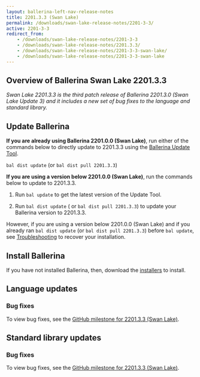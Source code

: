 ```yaml
---
layout: ballerina-left-nav-release-notes
title: 2201.3.3 (Swan Lake) 
permalink: /downloads/swan-lake-release-notes/2201-3-3/
active: 2201-3-3
redirect_from: 
    - /downloads/swan-lake-release-notes/2201-3-3
    - /downloads/swan-lake-release-notes/2201.3.3/
    - /downloads/swan-lake-release-notes/2201-3-3-swan-lake/
    - /downloads/swan-lake-release-notes/2201-3-3-swan-lake
---
```


## Overview of Ballerina Swan Lake 2201.3.3

<em>Swan Lake 2201.3.3 is the third patch release of Ballerina 2201.3.0 (Swan Lake Update 3) and it includes a new set of bug fixes to the language and standard library.</em>

## Update Ballerina

**If you are already using Ballerina 2201.0.0 (Swan Lake)**, run either of the commands below to directly update to 2201.3.3 using the [Ballerina Update Tool](/learn/update-tool/).

`bal dist update` (or `bal dist pull 2201.3.3`)

**If you are using a version below 2201.0.0 (Swan Lake)**, run the commands below to update to 2201.3.3.

1. Run `bal update` to get the latest version of the Update Tool.

2. Run `bal dist update` ( or `bal dist pull 2201.3.3`) to update your Ballerina version to 2201.3.3.

However, if you are using a version below 2201.0.0 (Swan Lake) and if you already ran `bal dist update` (or `bal dist pull 2201.3.3`) before `bal update`, see [Troubleshooting](/downloads/swan-lake-release-notes/swan-lake-2201.0.0#troubleshooting) to recover your installation.

## Install Ballerina

If you have not installed Ballerina, then, download the [installers](/downloads/#swanlake) to install.

## Language updates

### Bug fixes

To view bug fixes, see the [GitHub milestone for 2201.3.3 (Swan Lake)](https://github.com/ballerina-platform/ballerina-lang/issues?q=is%3Aissue+label%3AType%2FBug+is%3Aclosed+milestone%3A2201.3.3+label%3ATeam%2FCompilerFE).

## Standard library updates

### Bug fixes

To view bug fixes, see the [GitHub milestone for 2201.3.3 (Swan Lake)](https://github.com/ballerina-platform/ballerina-standard-library/issues?q=is%3Aissue+milestone%3A2201.3.3+label%3AType%2FBug+is%3Aclosed+).
